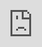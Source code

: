 layout: page
title: "Form"
permalink: /Form/
<html>
  <head>
    <meta name="viewport" content="width=device-width, initial-scale=1.0, maximum-scale=1.0, user-scalable=0">
    <title>Gramercy Brands</title>
    <style type="text/css">
      html { margin: 0; height: 100%; overflow: hidden; }
      iframe { position: absolute; top: 0; right: 0; bottom: 0; left: 0; border: 0; }
    </style>
  </head>
  <body>
    <iframe src="https://tally.so/r/mDoP5n?transparentBackground=1" width="100%" height="100%" frameborder="0" marginheight="0" marginwidth="0" title="Gramercy Brands"></iframe>
  </body>
</html>
